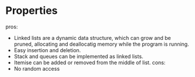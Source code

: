 # Properties

pros:
* Linked lists are a dynamic data structure, which can grow and 
be pruned, allocating and deallocatig memory while the program is running.
* Easy insertion and deletion.
* Stack and queues can be implemented as linked lists.
* Itemise can be added or removed from the middle of list.
cons:
*  No random access
